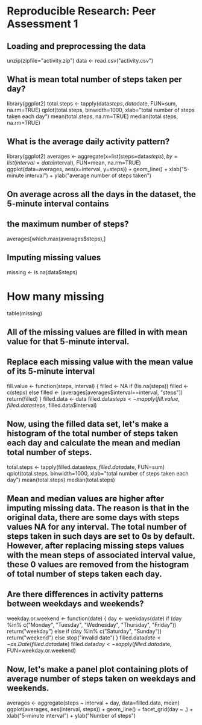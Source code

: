 # Reproducible Research: Peer Assessment 1


## Loading and preprocessing the data

unzip(zipfile="activity.zip")
data <- read.csv("activity.csv")


## What is mean total number of steps taken per day?

library(ggplot2)
total.steps <- tapply(data$steps, data$date, FUN=sum, na.rm=TRUE)
qplot(total.steps, binwidth=1000, xlab="total number of steps taken each day")
mean(total.steps, na.rm=TRUE)
median(total.steps, na.rm=TRUE)


## What is the average daily activity pattern?

library(ggplot2)
averages <- aggregate(x=list(steps=data$steps), by=list(interval=data$interval),
                      FUN=mean, na.rm=TRUE)
ggplot(data=averages, aes(x=interval, y=steps)) +
    geom_line() +
    xlab("5-minute interval") +
    ylab("average number of steps taken")

## On average across all the days in the dataset, the 5-minute interval contains 
## the maximum number of steps?

averages[which.max(averages$steps),]


## Imputing missing values

missing <- is.na(data$steps)
# How many missing
table(missing)

## All of the missing values are filled in with mean value for that 5-minute interval.
## Replace each missing value with the mean value of its 5-minute interval

fill.value <- function(steps, interval) {
    filled <- NA
    if (!is.na(steps))
        filled <- c(steps)
    else
        filled <- (averages[averages$interval==interval, "steps"])
    return(filled)
}
filled.data <- data
filled.data$steps <- mapply(fill.value, filled.data$steps, filled.data$interval)

## Now, using the filled data set, let's make a histogram of the total number of steps taken each day and calculate the mean and median total number of steps.

total.steps <- tapply(filled.data$steps, filled.data$date, FUN=sum)
qplot(total.steps, binwidth=1000, xlab="total number of steps taken each day")
mean(total.steps)
median(total.steps)

## Mean and median values are higher after imputing missing data. The reason is that in the original data, there are some days with  steps  values  NA  for any  interval. The total number of steps taken in such days are set to 0s by default. However, after replacing missing  steps  values with the mean  steps  of associated  interval  value, these 0 values are removed from the histogram of total number of steps taken each day.


## Are there differences in activity patterns between weekdays and weekends?

weekday.or.weekend <- function(date) {
    day <- weekdays(date)
    if (day %in% c("Monday", "Tuesday", "Wednesday", "Thursday", "Friday"))
        return("weekday")
    else if (day %in% c("Saturday", "Sunday"))
        return("weekend")
    else
        stop("invalid date")
}
filled.data$date <- as.Date(filled.data$date)
filled.data$day <- sapply(filled.data$date, FUN=weekday.or.weekend)

## Now, let's make a panel plot containing plots of average number of steps taken on weekdays and weekends.

averages <- aggregate(steps ~ interval + day, data=filled.data, mean)
ggplot(averages, aes(interval, steps)) + geom_line() + facet_grid(day ~ .) +
    xlab("5-minute interval") + ylab("Number of steps")


